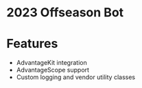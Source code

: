 # 2023 Offseason Bot

# Features
- AdvantageKit integration
- AdvantageScope support
- Custom logging and vendor utility classes